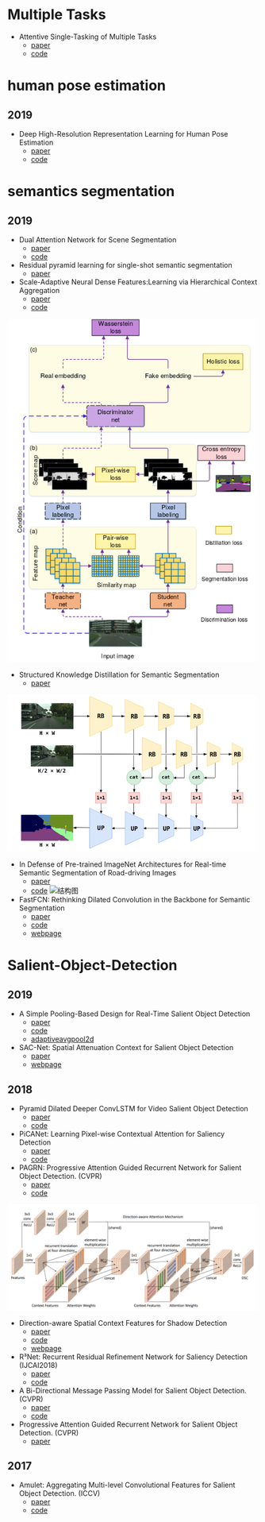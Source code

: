 # Multiple Tasks
* Attentive Single-Tasking of Multiple Tasks
  + [paper](https://arxiv.org/pdf/1904.08918.pdf)
  + [code](http://vision.ee.ethz.ch/˜kmaninis/astmt/)




# human pose estimation
## 2019
* Deep High-Resolution Representation Learning for Human Pose Estimation
  + [paper](https://arxiv.org/abs/1902.09212)
  + [code](https://github.com/leoxiaobin/deep-high-resolution-net.pytorch)

# semantics segmentation
## 2019
* Dual Attention Network for Scene Segmentation
  + [paper](https://arxiv.org/pdf/1809.02983.pdf)
  + [code]( https://github.com/junfu1115/DANet/)
* Residual pyramid learning for single-shot semantic segmentation
  + [paper](https://arxiv.org/abs/1903.09746v1)
* Scale-Adaptive Neural Dense Features:Learning via Hierarchical Context Aggregation
  + [paper](https://arxiv.org/abs/1903.10427)
  + [code](https://github.com/jspenmar/SAND_features)

![结构图](https://github.com/sxfduter/Salient-Object-Detection/blob/master/Structured%20Knowledge%20Distillation.png)
* Structured Knowledge Distillation for Semantic Segmentation
  + [paper](https://arxiv.org/abs/1903.04197)
 
![结构图](https://github.com/sxfduter/Salient-Object-Detection/blob/master/swiftnet.png)
* In Defense of Pre-trained ImageNet Architectures for Real-time Semantic Segmentation of Road-driving Images
  + [paper](https://arxiv.org/abs/1903.08469?context=cs.CV)
  + [code](https://github.com/orsic/swiftnet)
![结构图](https://github.com/wuhuikai/FastFCN/blob/master/images/Framework.png)
* FastFCN: Rethinking Dilated Convolution in the Backbone for Semantic Segmentation
  + [paper](http://wuhuikai.me/FastFCNProject/fast_fcn.pdf)
  + [code](https://github.com/wuhuikai/FastFCN)
  + [webpage](http://wuhuikai.me/FastFCNProject/)
# Salient-Object-Detection
## 2019
* A Simple Pooling-Based Design for Real-Time Salient Object Detection
  + [paper](https://arxiv.org/pdf/1904.09569.pdf)
  + [code](http://mmcheng.net/poolnet/)
  + [adaptiveavgpool2d](https://pytorch.org/docs/stable/nn.html#adaptiveavgpool2d)
* SAC-Net: Spatial Attenuation Context for Salient Object Detection 
  + [paper](https://arxiv.org/abs/1903.10152)
  + [webpage](https://xw-hu.github.io/)


## 2018



* Pyramid Dilated Deeper ConvLSTM for Video Salient Object Detection
  + [paper](https://link.springer.com/content/pdf/10.1007%2F978-3-030-01252-6_44.pdf)
  + [code](https://github.com/shenjianbing/PDB-ConvLSTM)
* PiCANet: Learning Pixel-wise Contextual Attention for Saliency Detection
  + [paper](https://arxiv.org/abs/1708.06433v2)
  + [code](https://github.com/Ugness/PiCANet-Implementation)
* PAGRN: Progressive Attention Guided Recurrent Network for Salient Object Detection. (CVPR)  
  + [paper](https://github.com/zhangxiaoning666/PAGR)
  + [code](https://github.com/yangbinb/SalMetric/tree/master/PAGRN)

![结构图](https://github.com/sxfduter/Salient-Object-Detection/blob/master/%E6%8D%95%E8%8E%B7.PNG)
* Direction-aware Spatial Context Features for Shadow Detection
  + [paper](https://arxiv.org/abs/1712.04142?context=cs)
  + [code](https://github.com/xw-hu/DSC)
  + [webpage](https://xw-hu.github.io/)
* R³Net: Recurrent Residual Refinement Network for Saliency Detection (IJCAI2018)
  + [paper](https://www.ijcai.org/proceedings/2018/95)
  + [code](https://github.com/zijundeng/R3Net)
* A Bi-Directional Message Passing Model for Salient Object Detection. (CVPR)
  + [paper](http://openaccess.thecvf.com/content_cvpr_2018/html/Zhang_A_Bi-Directional_Message_CVPR_2018_paper.html)
  + [code](https://github.com/zhangludl/A-bi-directional-message-passing-model-for-salient-object-detection)
* Progressive Attention Guided Recurrent Network for Salient Object Detection. (CVPR)
  + [paper](http://openaccess.thecvf.com/content_cvpr_2018/html/Zhang_Progressive_Attention_Guided_CVPR_2018_paper.html)
## 2017
* Amulet: Aggregating Multi-level Convolutional Features for Salient Object Detection. (ICCV)
  + [paper](https://arxiv.org/abs/1708.02001)
  + [code](https://github.com/Pchank/caffe-sal)
  




